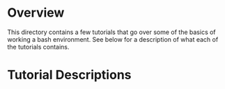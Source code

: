 # Overview #
This directory contains a few tutorials that go over some of the basics of working a bash environment. See below for a description of what each of the tutorials contains. 

# Tutorial Descriptions #
